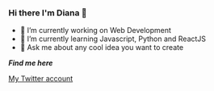 ### Hi there I'm Diana 👋

- 🔭 I’m currently working on Web Development
- 🌱 I’m currently learning Javascript, Python and ReactJS
- 💬 Ask me about any cool idea you want to create


***Find me here***

[My Twitter account](https://twitter.com/DianaDowns28) 




<!--
**DianaED/DianaED** is a ✨ _special_ ✨ repository because its `README.md` (this file) appears on your GitHub profile.
-->
